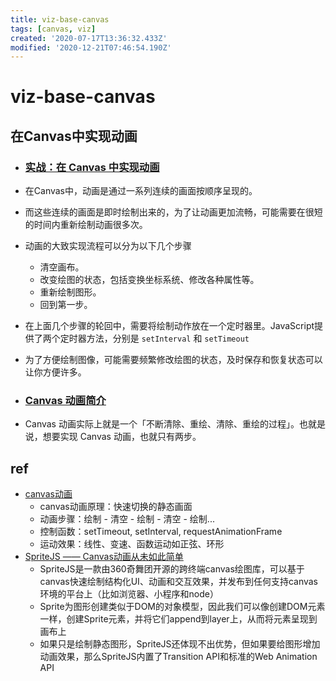 ```yaml
---
title: viz-base-canvas
tags: [canvas, viz]
created: '2020-07-17T13:36:32.433Z'
modified: '2020-12-21T07:46:54.190Z'
---
```


# viz-base-canvas

## 在Canvas中实现动画

- ### [实战：在 Canvas 中实现动画](https://www.zhihu.com/market/pub/119647264/manuscript/1182364509212303360)

- 在Canvas中，动画是通过一系列连续的画面按顺序呈现的。
- 而这些连续的画面是即时绘制出来的，为了让动画更加流畅，可能需要在很短的时间内重新绘制动画很多次。
- 动画的大致实现流程可以分为以下几个步骤
  - 清空画布。
  - 改变绘图的状态，包括变换坐标系统、修改各种属性等。
  - 重新绘制图形。
  - 回到第一步。
- 在上面几个步骤的轮回中，需要将绘制动作放在一个定时器里。JavaScript提供了两个定时器方法，分别是 `setInterval` 和 `setTimeout`
- 为了方便绘制图像，可能需要频繁修改绘图的状态，及时保存和恢复状态可以让你方便许多。

- ### [Canvas 动画简介](https://www.zhihu.com/pub/reader/119583977/chapter/1058119929794027520)

- Canvas 动画实际上就是一个「不断清除、重绘、清除、重绘的过程」。也就是说，想要实现 Canvas 动画，也就只有两步。

## ref

- [canvas动画](https://zhuanlan.zhihu.com/p/73561191)
  - canvas动画原理：快速切换的静态画面
  - 动画步骤：绘制 - 清空 - 绘制 - 清空 - 绘制...
  - 控制函数：setTimeout, setInterval, requestAnimationFrame
  - 运动效果：线性、变速、函数运动如正弦、环形
- [SpriteJS —— Canvas动画从未如此简单](https://zhuanlan.zhihu.com/p/38265264)
  - SpriteJS是一款由360奇舞团开源的跨终端canvas绘图库，可以基于canvas快速绘制结构化UI、动画和交互效果，并发布到任何支持canvas环境的平台上（比如浏览器、小程序和node）
  - Sprite为图形创建类似于DOM的对象模型，因此我们可以像创建DOM元素一样，创建Sprite元素，并将它们append到layer上，从而将元素呈现到画布上
  - 如果只是绘制静态图形，SpriteJS还体现不出优势，但如果要给图形增加动画效果，那么SpriteJS内置了Transition API和标准的Web Animation API
